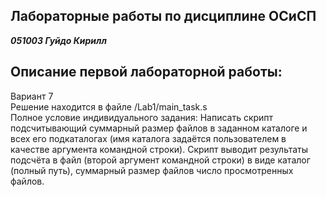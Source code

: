 ## Лабораторные работы по дисциплине ОСиСП

***051003   Гуйдо Кирилл***

## Описание первой лабораторной работы:    
Вариант 7    
Решение находится в файле /Lab1/main_task.s     
Полное условие индивидуального задания: Написать скрипт подсчитывающий суммарный размер файлов в заданном каталоге и всех его подкаталогах (имя каталога задаётся пользователем в качестве аргумента командной строки). Скрипт выводит результаты подсчёта в файл (второй аргумент командной строки) в виде каталог (полный путь), суммарный размер файлов число просмотренных файлов.
